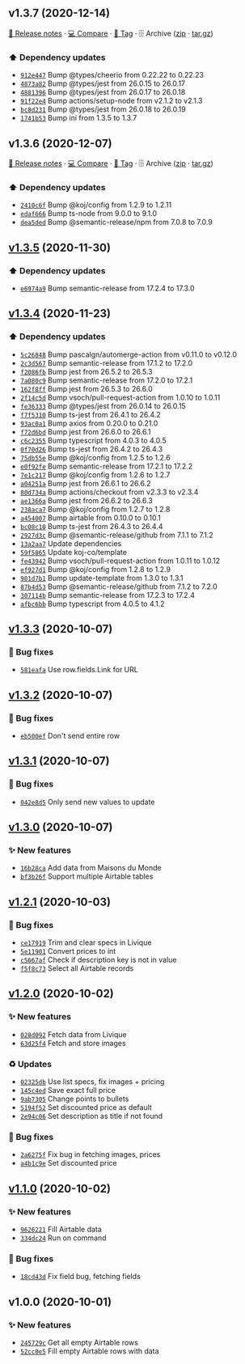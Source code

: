 ## v1.3.7 (2020-12-14)

[📝 Release notes](https://github.com/koj-co/airtable-fill/releases/tag/v1.3.7) · [💻 Compare](https://github.com/koj-co/airtable-fill/compare/v1.3.6...v1.3.7) · [🔖 Tag](https://github.com/koj-co/airtable-fill/tree/v1.3.7) · 🗄️ Archive ([zip](https://github.com/koj-co/airtable-fill/archive/v1.3.7.zip) · [tar.gz](https://github.com/koj-co/airtable-fill/archive/v1.3.7.tar.gz))

### ⬆️ Dependency updates

- [`912e447`](https://github.com/koj-co/airtable-fill/commit/912e447)  Bump @types/cheerio from 0.22.22 to 0.22.23
- [`4873a82`](https://github.com/koj-co/airtable-fill/commit/4873a82)  Bump @types/jest from 26.0.15 to 26.0.17
- [`4881396`](https://github.com/koj-co/airtable-fill/commit/4881396)  Bump @types/jest from 26.0.17 to 26.0.18
- [`91f22e4`](https://github.com/koj-co/airtable-fill/commit/91f22e4)  Bump actions/setup-node from v2.1.2 to v2.1.3
- [`bc8d231`](https://github.com/koj-co/airtable-fill/commit/bc8d231)  Bump @types/jest from 26.0.18 to 26.0.19
- [`1741b53`](https://github.com/koj-co/airtable-fill/commit/1741b53)  Bump ini from 1.3.5 to 1.3.7

## v1.3.6 (2020-12-07)

[📝 Release notes](https://github.com/koj-co/airtable-fill/releases/tag/v1.3.6) · [💻 Compare](https://github.com/koj-co/airtable-fill/compare/v1.3.5...v1.3.6) · [🔖 Tag](https://github.com/koj-co/airtable-fill/tree/v1.3.6) · 🗄️ Archive ([zip](https://github.com/koj-co/airtable-fill/archive/v1.3.6.zip) · [tar.gz](https://github.com/koj-co/airtable-fill/archive/v1.3.6.tar.gz))

### ⬆️ Dependency updates

- [`2410c6f`](https://github.com/koj-co/airtable-fill/commit/2410c6f)  Bump @koj/config from 1.2.9 to 1.2.11
- [`edaf666`](https://github.com/koj-co/airtable-fill/commit/edaf666)  Bump ts-node from 9.0.0 to 9.1.0
- [`dea5ded`](https://github.com/koj-co/airtable-fill/commit/dea5ded)  Bump @semantic-release/npm from 7.0.8 to 7.0.9

## [v1.3.5](https://github.com/koj-co/airtable-fill/compare/v1.3.4...v1.3.5) (2020-11-30)

### ⬆️ Dependency updates

- [`e6974a9`](https://github.com/koj-co/airtable-fill/commit/e6974a9)  Bump semantic-release from 17.2.4 to 17.3.0

## [v1.3.4](https://github.com/koj-co/airtable-fill/compare/v1.3.3...v1.3.4) (2020-11-23)

### ⬆️ Dependency updates

- [`5c26848`](https://github.com/koj-co/airtable-fill/commit/5c26848)  Bump pascalgn/automerge-action from v0.11.0 to v0.12.0
- [`2c3d567`](https://github.com/koj-co/airtable-fill/commit/2c3d567)  Bump semantic-release from 17.1.2 to 17.2.0
- [`f2086fb`](https://github.com/koj-co/airtable-fill/commit/f2086fb)  Bump jest from 26.5.2 to 26.5.3
- [`7a080c9`](https://github.com/koj-co/airtable-fill/commit/7a080c9)  Bump semantic-release from 17.2.0 to 17.2.1
- [`162f8ff`](https://github.com/koj-co/airtable-fill/commit/162f8ff)  Bump jest from 26.5.3 to 26.6.0
- [`2f14c5d`](https://github.com/koj-co/airtable-fill/commit/2f14c5d)  Bump vsoch/pull-request-action from 1.0.10 to 1.0.11
- [`fe36333`](https://github.com/koj-co/airtable-fill/commit/fe36333)  Bump @types/jest from 26.0.14 to 26.0.15
- [`f7f5310`](https://github.com/koj-co/airtable-fill/commit/f7f5310)  Bump ts-jest from 26.4.1 to 26.4.2
- [`93ac0a1`](https://github.com/koj-co/airtable-fill/commit/93ac0a1)  Bump axios from 0.20.0 to 0.21.0
- [`f72d6bd`](https://github.com/koj-co/airtable-fill/commit/f72d6bd)  Bump jest from 26.6.0 to 26.6.1
- [`c6c2355`](https://github.com/koj-co/airtable-fill/commit/c6c2355)  Bump typescript from 4.0.3 to 4.0.5
- [`0f70d26`](https://github.com/koj-co/airtable-fill/commit/0f70d26)  Bump ts-jest from 26.4.2 to 26.4.3
- [`75db55e`](https://github.com/koj-co/airtable-fill/commit/75db55e)  Bump @koj/config from 1.2.5 to 1.2.6
- [`e0f92fe`](https://github.com/koj-co/airtable-fill/commit/e0f92fe)  Bump semantic-release from 17.2.1 to 17.2.2
- [`7e1c217`](https://github.com/koj-co/airtable-fill/commit/7e1c217)  Bump @koj/config from 1.2.6 to 1.2.7
- [`a04251a`](https://github.com/koj-co/airtable-fill/commit/a04251a)  Bump jest from 26.6.1 to 26.6.2
- [`80d734a`](https://github.com/koj-co/airtable-fill/commit/80d734a)  Bump actions/checkout from v2.3.3 to v2.3.4
- [`ae1366a`](https://github.com/koj-co/airtable-fill/commit/ae1366a)  Bump jest from 26.6.2 to 26.6.3
- [`238aca7`](https://github.com/koj-co/airtable-fill/commit/238aca7)  Bump @koj/config from 1.2.7 to 1.2.8
- [`a454007`](https://github.com/koj-co/airtable-fill/commit/a454007)  Bump airtable from 0.10.0 to 0.10.1
- [`bc08c10`](https://github.com/koj-co/airtable-fill/commit/bc08c10)  Bump ts-jest from 26.4.3 to 26.4.4
- [`2927d3c`](https://github.com/koj-co/airtable-fill/commit/2927d3c)  Bump @semantic-release/github from 7.1.1 to 7.1.2
- [`13a2aa7`](https://github.com/koj-co/airtable-fill/commit/13a2aa7)  Update dependencies
- [`59f5865`](https://github.com/koj-co/airtable-fill/commit/59f5865)  Update koj-co/template
- [`fe43942`](https://github.com/koj-co/airtable-fill/commit/fe43942)  Bump vsoch/pull-request-action from 1.0.11 to 1.0.12
- [`ef927d1`](https://github.com/koj-co/airtable-fill/commit/ef927d1)  Bump @koj/config from 1.2.8 to 1.2.9
- [`901d7b1`](https://github.com/koj-co/airtable-fill/commit/901d7b1)  Bump update-template from 1.3.0 to 1.3.1
- [`87b4d53`](https://github.com/koj-co/airtable-fill/commit/87b4d53)  Bump @semantic-release/github from 7.1.2 to 7.2.0
- [`307114b`](https://github.com/koj-co/airtable-fill/commit/307114b)  Bump semantic-release from 17.2.3 to 17.2.4
- [`afbc6bb`](https://github.com/koj-co/airtable-fill/commit/afbc6bb)  Bump typescript from 4.0.5 to 4.1.2

## [v1.3.3](https://github.com/koj-co/airtable-fill/compare/v1.3.2...v1.3.3) (2020-10-07)

### 🐛 Bug fixes

- [`581eafa`](https://github.com/koj-co/airtable-fill/commit/581eafa)  Use row.fields.Link for URL

## [v1.3.2](https://github.com/koj-co/airtable-fill/compare/v1.3.1...v1.3.2) (2020-10-07)

### 🐛 Bug fixes

- [`eb500ef`](https://github.com/koj-co/airtable-fill/commit/eb500ef)  Don&#x27;t send entire row

## [v1.3.1](https://github.com/koj-co/airtable-fill/compare/v1.3.0...v1.3.1) (2020-10-07)

### 🐛 Bug fixes

- [`042e8d5`](https://github.com/koj-co/airtable-fill/commit/042e8d5)  Only send new values to update

## [v1.3.0](https://github.com/koj-co/airtable-fill/compare/v1.2.1...v1.3.0) (2020-10-07)

### ✨ New features

- [`16b28ca`](https://github.com/koj-co/airtable-fill/commit/16b28ca)  Add data from Maisons du Monde
- [`bf3b26f`](https://github.com/koj-co/airtable-fill/commit/bf3b26f)  Support multiple Airtable tables

## [v1.2.1](https://github.com/koj-co/airtable-fill/compare/v1.2.0...v1.2.1) (2020-10-03)

### 🐛 Bug fixes

- [`ce17919`](https://github.com/koj-co/airtable-fill/commit/ce17919)  Trim and clear specs in Livique
- [`5e11901`](https://github.com/koj-co/airtable-fill/commit/5e11901)  Convert prices to int
- [`c5667af`](https://github.com/koj-co/airtable-fill/commit/c5667af)  Check if description key is not in value
- [`f5f8c73`](https://github.com/koj-co/airtable-fill/commit/f5f8c73)  Select all Airtable records

## [v1.2.0](https://github.com/koj-co/airtable-fill/compare/v1.1.0...v1.2.0) (2020-10-02)

### ✨ New features

- [`028d092`](https://github.com/koj-co/airtable-fill/commit/028d092)  Fetch data from Livique
- [`63d25f4`](https://github.com/koj-co/airtable-fill/commit/63d25f4)  Fetch and store images

### ♻️ Updates

- [`02325db`](https://github.com/koj-co/airtable-fill/commit/02325db)  Use list specs, fix images + pricing
- [`145c4ed`](https://github.com/koj-co/airtable-fill/commit/145c4ed)  Save exact full price
- [`9ab7305`](https://github.com/koj-co/airtable-fill/commit/9ab7305)  Change points to bullets
- [`5194f52`](https://github.com/koj-co/airtable-fill/commit/5194f52)  Set discounted price as default
- [`2e94c06`](https://github.com/koj-co/airtable-fill/commit/2e94c06)  Set description as title if not found

### 🐛 Bug fixes

- [`2a6275f`](https://github.com/koj-co/airtable-fill/commit/2a6275f)  Fix bug in fetching images, prices
- [`a4b1c9e`](https://github.com/koj-co/airtable-fill/commit/a4b1c9e)  Set discounted price

## [v1.1.0](https://github.com/koj-co/airtable-fill/compare/v1.0.0...v1.1.0) (2020-10-02)

### ✨ New features

- [`9626221`](https://github.com/koj-co/airtable-fill/commit/9626221)  Fill Airtable data
- [`334dc24`](https://github.com/koj-co/airtable-fill/commit/334dc24)  Run on command

### 🐛 Bug fixes

- [`18cd43d`](https://github.com/koj-co/airtable-fill/commit/18cd43d)  Fix field bug, fetching fields

## v1.0.0 (2020-10-01)

### ✨ New features

- [`245729c`](https://github.com/koj-co/airtable-fill/commit/245729c)  Get all empty Airtable rows
- [`52cc0e5`](https://github.com/koj-co/airtable-fill/commit/52cc0e5)  Fill empty Airtable rows with data
